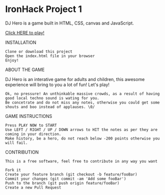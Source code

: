 # IronHack Project 1


DJ Hero is a game built in HTML, CSS, canvas and JavaScript.

[Click HERE to play!](https://denism20.github.io/Project-DJ-Hero/) 
    

INSTALLATION

    Clone or download this project
    Open the index.html file in your browser
    Enjoy!

ABOUT THE GAME

DJ Hero is an interative game for adults and children, this awesome experience will bring to you a lot of fun! Let's play!

    Ok, no pressure! An unthinkable massive crowds, as a result of having good local techno sound is wating for you.
    Be concetrate and do not miss any notes, otherwise you could get some shouts and boo instead of applauses. \0/

GAME INSTRUCTIONS

    Press PLAY NOW to START 
    Use LEFT / RIGHT / UP / DOWN arrows to HIT the notes as per they are coming in your direction.
    Make history, be a hero, do not reach below -200 points otherwise you will fail.

CONTRIBUTION

    This is a free software, feel free to contribute in any way you want

    Fork it
    Create your feature branch (git checkout -b feature/fooBar)
    Commit your changes (git commit -am 'Add some fooBar')
    Push to the branch (git push origin feature/fooBar)
    Create a new Pull Request
